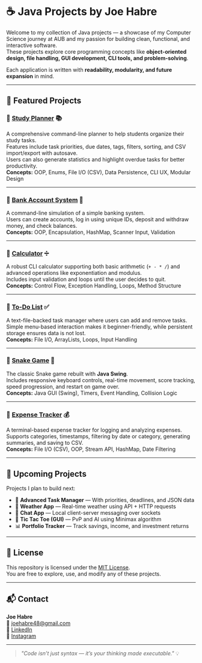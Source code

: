 # ☕ Java Projects by Joe Habre

Welcome to my collection of Java projects — a showcase of my Computer Science journey at AUB and my passion for building clean, functional, and interactive software.  
These projects explore core programming concepts like **object-oriented design, file handling, GUI development, CLI tools, and problem-solving**.  

Each application is written with **readability, modularity, and future expansion** in mind.

---

## 🧩 Featured Projects

### 🔹 [Study Planner](./study-planner) 📚
A comprehensive command-line planner to help students organize their study tasks.  
Features include task priorities, due dates, tags, filters, sorting, and CSV import/export with autosave.  
Users can also generate statistics and highlight overdue tasks for better productivity.  
**Concepts:** OOP, Enums, File I/O (CSV), Data Persistence, CLI UX, Modular Design  

---

### 🔹 [Bank Account System](./bank-account) 🏦
A command-line simulation of a simple banking system.  
Users can create accounts, log in using unique IDs, deposit and withdraw money, and check balances.  
**Concepts:** OOP, Encapsulation, HashMap, Scanner Input, Validation  

---

### 🔹 [Calculator](./calculator) ➗
A robust CLI calculator supporting both basic arithmetic (`+ - * /`) and advanced operations like exponentiation and modulus.  
Includes input validation and loops until the user decides to quit.  
**Concepts:** Control Flow, Exception Handling, Loops, Method Structure  

---

### 🔹 [To-Do List](./todo-list) ✅
A text-file-backed task manager where users can add and remove tasks.  
Simple menu-based interaction makes it beginner-friendly, while persistent storage ensures data is not lost.  
**Concepts:** File I/O, ArrayLists, Loops, Input Handling  

---

### 🔹 [Snake Game](./snake-game) 🐍
The classic Snake game rebuilt with **Java Swing**.  
Includes responsive keyboard controls, real-time movement, score tracking, speed progression, and restart on game over.  
**Concepts:** Java GUI (Swing), Timers, Event Handling, Collision Logic  

---

### 🔹 [Expense Tracker](./expense-tracker) 💰
A terminal-based expense tracker for logging and analyzing expenses.  
Supports categories, timestamps, filtering by date or category, generating summaries, and saving to CSV.  
**Concepts:** File I/O (CSV), OOP, Stream API, HashMap, Date Filtering  

---

## 🚧 Upcoming Projects

Projects I plan to build next:

- 📅 **Advanced Task Manager** — With priorities, deadlines, and JSON data
- 📡 **Weather App** — Real-time weather using API + HTTP requests
- 💬 **Chat App** — Local client-server messaging over sockets
- 🧮 **Tic Tac Toe (GUI)** — PvP and AI using Minimax algorithm
- 📊 **Portfolio Tracker** — Track savings, income, and investment returns

---

## 🪪 License

This repository is licensed under the [MIT License](./LICENSE).  
You are free to explore, use, and modify any of these projects.

---

## 📬 Contact

**Joe Habre**  
📧 [joehabre48@gmail.com](mailto:joehabre48@gmail.com)  
🔗 [LinkedIn](https://www.linkedin.com/in/joe-habre-228557330)  
📸 [Instagram](https://www.instagram.com/joeehabre)

---

> _"Code isn’t just syntax — it’s your thinking made executable."_ 💡

